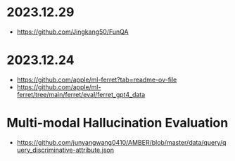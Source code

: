 # 2023.12.29
 - https://github.com/Jingkang50/FunQA
# 2023.12.24
 - https://github.com/apple/ml-ferret?tab=readme-ov-file
 - https://github.com/apple/ml-ferret/tree/main/ferret/eval/ferret_gpt4_data
# Multi-modal Hallucination Evaluation
 - https://github.com/junyangwang0410/AMBER/blob/master/data/query/query_discriminative-attribute.json

